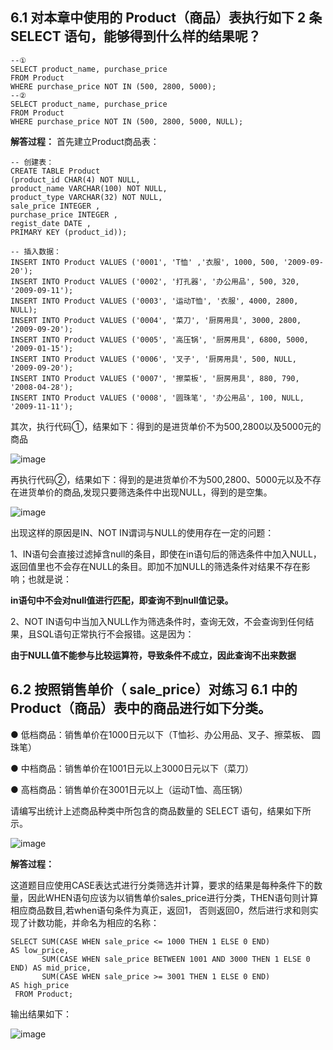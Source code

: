 ## 6.1 对本章中使用的 Product（商品）表执行如下 2 条 SELECT 语句，能够得到什么样的结果呢？

```
--①
SELECT product_name, purchase_price
FROM Product
WHERE purchase_price NOT IN (500, 2800, 5000);
--②
SELECT product_name, purchase_price
FROM Product
WHERE purchase_price NOT IN (500, 2800, 5000, NULL);
```

**解答过程：**
首先建立Product商品表：

```
-- 创建表：
CREATE TABLE Product
(product_id CHAR(4) NOT NULL,
product_name VARCHAR(100) NOT NULL,
product_type VARCHAR(32) NOT NULL,
sale_price INTEGER ,
purchase_price INTEGER ,
regist_date DATE ,
PRIMARY KEY (product_id));

-- 插入数据：
INSERT INTO Product VALUES ('0001', 'T恤' ,'衣服', 1000, 500, '2009-09-20');
INSERT INTO Product VALUES ('0002', '打孔器', '办公用品', 500, 320, '2009-09-11');
INSERT INTO Product VALUES ('0003', '运动T恤', '衣服', 4000, 2800, NULL);
INSERT INTO Product VALUES ('0004', '菜刀', '厨房用具', 3000, 2800, '2009-09-20');
INSERT INTO Product VALUES ('0005', '高压锅', '厨房用具', 6800, 5000, '2009-01-15');
INSERT INTO Product VALUES ('0006', '叉子', '厨房用具', 500, NULL, '2009-09-20');
INSERT INTO Product VALUES ('0007', '擦菜板', '厨房用具', 880, 790, '2008-04-28');
INSERT INTO Product VALUES ('0008', '圆珠笔', '办公用品', 100, NULL, '2009-11-11');
```

其次，执行代码①，结果如下：得到的是进货单价不为500,2800以及5000元的商品

![image](https://user-images.githubusercontent.com/59467331/118779783-f8f3f780-b8bd-11eb-865d-5451b5dad978.png)

再执行代码②，结果如下：得到的是进货单价不为500,2800、5000元以及不存在进货单价的商品,发现只要筛选条件中出现NULL，得到的是空集。

![image](https://user-images.githubusercontent.com/59467331/118779880-13c66c00-b8be-11eb-9cb0-064ba2556aed.png)


出现这样的原因是IN、NOT IN谓词与NULL的使用存在一定的问题：

1、IN语句会直接过滤掉含null的条目，即使在in语句后的筛选条件中加入NULL，返回值里也不会存在NULL的条目。即加不加NULL的筛选条件对结果不存在影响；也就是说：


**in语句中不会对null值进行匹配，即查询不到null值记录。**

2、NOT IN语句中当加入NULL作为筛选条件时，查询无效，不会查询到任何结果，且SQL语句正常执行不会报错。这是因为：

**由于NULL值不能参与比较运算符，导致条件不成立，因此查询不出来数据**



## 6.2 按照销售单价（ sale_price）对练习 6.1 中的 Product（商品）表中的商品进行如下分类。


● 低档商品：销售单价在1000日元以下（T恤衫、办公用品、叉子、擦菜板、 圆珠笔）

● 中档商品：销售单价在1001日元以上3000日元以下（菜刀）

● 高档商品：销售单价在3001日元以上（运动T恤、高压锅）


请编写出统计上述商品种类中所包含的商品数量的 SELECT 语句，结果如下所示。

![image](https://user-images.githubusercontent.com/59467331/118781260-75d3a100-b8bf-11eb-8a5a-2fcc4e7e2716.png)


**解答过程：**

这道题目应使用CASE表达式进行分类筛选并计算，要求的结果是每种条件下的数量，因此WHEN语句应该为以销售单价sales_price进行分类，THEN语句则计算相应商品数目,若when语句条件为真正，返回1，
否则返回0，然后进行求和则实现了计数功能，并命名为相应的名称：

```
SELECT SUM(CASE WHEN sale_price <= 1000 THEN 1 ELSE 0 END)               AS low_price,
       SUM(CASE WHEN sale_price BETWEEN 1001 AND 3000 THEN 1 ELSE 0 END) AS mid_price,
       SUM(CASE WHEN sale_price >= 3001 THEN 1 ELSE 0 END)               AS high_price
 FROM Product;
```

输出结果如下：

![image](https://user-images.githubusercontent.com/59467331/118782015-407b8300-b8c0-11eb-9c55-c0d684cb532c.png)
